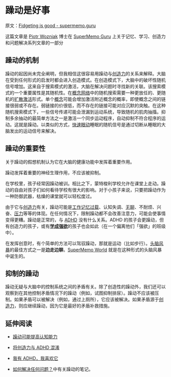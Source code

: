 # 躁动是好事

原文：[Fidgeting is good - supermemo.guru](https://supermemo.guru/wiki/Fidgeting_is_good)

这篇文章是 [Piotr Wozniak](https://supermemo.guru/wiki/Piotr_Wozniak) 博士在 [SuperMemo Guru](https://supermemo.guru/wiki/SuperMemo_Guru) 上关于记忆、学习、创造力和问题解决系列文章的一部分

## 躁动的机制

躁动的起因尚未完全阐明，但我相信这很容易用躁动与[创造力](https://supermemo.guru/wiki/Creativity)的关系来解释。大脑在受到任何形式的启发时都会进入创造模式。在创造模式下，大脑中的破坏性随机信号增加。这来自于搜索模式的激活，大脑在解决问题时寻找新的关联。该搜索模式的一个重要属性是其随机性。在[概念网络](https://supermemo.guru/wiki/Concept_network)中的随机搜索需要一种更放任的、更随机的[扩散激活](https://supermemo.guru/wiki/Spreading_activation)形式。单个[概念](https://supermemo.guru/wiki/Concept)可能会增加激活附近概念的概率，即使概念之间的链接很弱或不存在。弱链接的价很低，而不存在的链接可能对应沉默的突触。在这种随机搜索模式下，一些信号传递可能会泄漏到运动系统，导致随机的肌肉抽搐。抑制多余抽动的最简单方法之一是激活一个同步运动程序，自动抑制不符合程序的运动。这就是躁动。以类似的方式，[快速眼动](https://supermemo.guru/wiki/REM)睡眠的随机信号是通过切断从睡眠的大脑发出的运动信号来解决。

## 躁动的重要性

关于躁动的假想机制认为它在大脑的健康功能中发挥着重要作用。

躁动发挥着重要的神经生理作用，不应该被抑制。

在学校里，孩子经常因躁动被训。相比之下，蒙特梭利学校允许在课堂上走动。躁动的自由对孩子们如何看待学校有很大的影响。对于小孩子来说，只要把躁动作为一种防御武器，枯燥的课堂就可以轻松度过。

由于它与[创造力](https://supermemo.guru/wiki/Creativity)有关，躁动可能是[工作记忆过载](https://supermemo.guru/wiki/Cognitive_overload)、认知失调、[无聊](https://supermemo.guru/wiki/Boredom)、不耐烦、兴奋、[压力](https://supermemo.guru/wiki/Stress)等等的体现。在任何情况下，限制躁动都不会改善注意力，可能会使事情变得更糟。躁动是正常的，与 [ADHD](https://supermemo.guru/wiki/ADHD) 没有什么关系。ADHD 的孩子会更躁动，但有创造力的孩子，或有[**学成强欲**](https://supermemo.guru/wiki/Rage_to_master)的孩子也会如此（在一个偏离他们「强欲」的班级中）。

在发挥创意时，有个简单的方法可以驾驭躁动，那就是运动（比如步行）。[头脑风暴](https://supermemo.guru/wiki/Brainstorming)的最佳方式之一是**边走边聊**。[SuperMemo World](https://supermemo.guru/wiki/SuperMemo_World) 就是在这种形式的头脑风暴中诞生的。

## 抑制的躁动

躁动无疑与大脑中的控制系统之间的矛盾有关。除了创造性的躁动外，我们还可以观察到在其他控制矛盾情况下的躁动（例如，试图抑制排尿）。躁动不应该被压制。如果矛盾可以被解决（例如，通过上厕所），它应该被解决。如果矛盾源于[创造力](https://supermemo.guru/wiki/Creativity)，则应继续躁动，因为它是最好的矛盾补救措施。

## 延伸阅读

- [躁动可能提高认知能力](https://supermemo.guru/wiki/Fidgeting_may_improve_cognitive_performance)

- [将创造力与 ADHD 混淆](https://supermemo.guru/wiki/Confusing_creativity_with_ADHD)

- [我有 ADHD，我喜欢它](https://supermemo.guru/wiki/I_have_ADHD_and_I_love_it)

- [如何解决任何问题？](https://supermemo.guru/wiki/How_to_solve_any_problem%3F)中有关躁动的笔记。